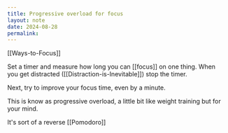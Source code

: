 ```yaml
---
title: Progressive overload for focus
layout: note
date: 2024-08-28
permalink:
---
```


[[Ways-to-Focus]]

Set a timer and measure how long you can [[focus]] on one thing. When you get distracted ([[Distraction-is-Inevitable]]) stop the timer.

Next, try to improve your focus time, even by a minute.

This is know as progressive overload,  a little bit like weight training but for your mind.

It's sort of a reverse [[Pomodoro]]




